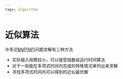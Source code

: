 ```yaml
---
tags: algorithm
---
```


# 近似算法

许多[[P&NP|NP]]问题求解有三种方法

- 实际输入规模较小，可以接受指数级运行时间算法
- 对于一些能在多项式时间内完成的特殊情况单列出来求解
- 寻找多项式时间内可以得到的近似最优解

[//begin]: # "Autogenerated link references for markdown compatibility"
[P&NP|NP]: ../../../notes/math/P&NP.md "P&NP"
[//end]: # "Autogenerated link references"
